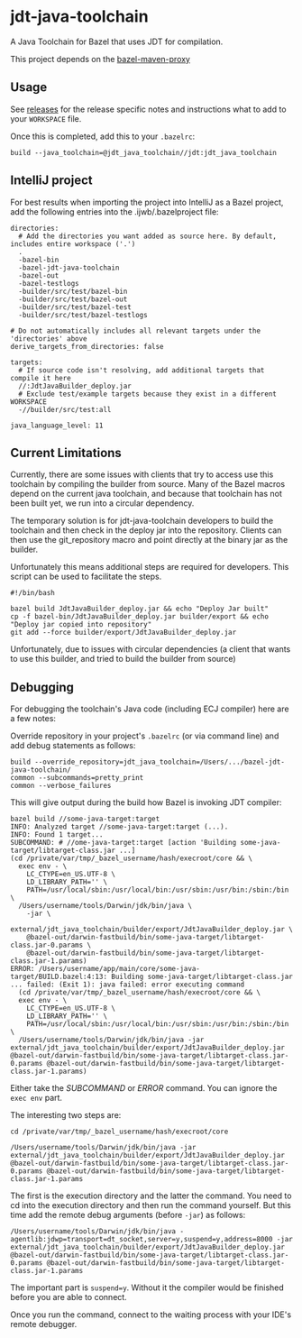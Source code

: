 # jdt-java-toolchain
A Java Toolchain for Bazel that uses JDT for compilation.

This project depends on the [bazel-maven-proxy](https://github.com/salesforce/bazel-maven-proxy)

## Usage

See [releases](https://github.com/salesforce/bazel-jdt-java-toolchain/releases/) for the release
specific notes and instructions what to add to your `WORKSPACE` file.

Once this is completed, add this to your `.bazelrc`:
```
build --java_toolchain=@jdt_java_toolchain//jdt:jdt_java_toolchain
```


## IntelliJ project
For best results when importing the project into IntelliJ as a Bazel project,
add the following entries into the .ijwb/.bazelproject file:

```
directories:
  # Add the directories you want added as source here. By default, includes entire workspace ('.')
  .
  -bazel-bin
  -bazel-jdt-java-toolchain
  -bazel-out
  -bazel-testlogs
  -builder/src/test/bazel-bin
  -builder/src/test/bazel-out
  -builder/src/test/bazel-test
  -builder/src/test/bazel-testlogs

# Do not automatically includes all relevant targets under the 'directories' above
derive_targets_from_directories: false

targets:
  # If source code isn't resolving, add additional targets that compile it here
  //:JdtJavaBuilder_deploy.jar
  # Exclude test/example targets because they exist in a different WORKSPACE
  -//builder/src/test:all

java_language_level: 11
```


## Current Limitations
Currently, there are some issues with clients that try to access use this toolchain
by compiling the builder from source. Many of the Bazel macros depend on the current
java toolchain, and because that toolchain has not been built yet, we run into a circular
dependency.

The temporary solution is for jdt-java-toolchain developers to build the toolchain and then
check in the deploy jar into the repository. Clients can then use the git_repository macro
and point directly at the binary jar as the builder.

Unfortunately this means additional steps are required for developers. This script can be
used to facilitate the steps.
```
#!/bin/bash

bazel build JdtJavaBuilder_deploy.jar && echo "Deploy Jar built"
cp -f bazel-bin/JdtJavaBuilder_deploy.jar builder/export && echo "Deploy jar copied into repository"
git add --force builder/export/JdtJavaBuilder_deploy.jar
```

Unfortunately, due to issues with circular dependencies (a client that wants to use this builder, and
tried to build the builder from source)


## Debugging
For debugging the toolchain's Java code (including ECJ compiler) here are a few notes:

Override repository in your project's `.bazelrc` (or via command line) and add debug statements as follows:

```
build --override_repository=jdt_java_toolchain=/Users/.../bazel-jdt-java-toolchain/
common --subcommands=pretty_print
common --verbose_failures
```

This will give output during the build how Bazel is invoking JDT compiler:

```
bazel build //some-java-target:target
INFO: Analyzed target //some-java-target:target (...).
INFO: Found 1 target...
SUBCOMMAND: # //ome-java-target:target [action 'Building some-java-target/libtarget-class.jar ...]
(cd /private/var/tmp/_bazel_username/hash/execroot/core && \
  exec env - \
    LC_CTYPE=en_US.UTF-8 \
    LD_LIBRARY_PATH='' \
    PATH=/usr/local/sbin:/usr/local/bin:/usr/sbin:/usr/bin:/sbin:/bin \
  /Users/username/tools/Darwin/jdk/bin/java \
    -jar \
    external/jdt_java_toolchain/builder/export/JdtJavaBuilder_deploy.jar \
    @bazel-out/darwin-fastbuild/bin/some-java-target/libtarget-class.jar-0.params \
    @bazel-out/darwin-fastbuild/bin/some-java-target/libtarget-class.jar-1.params)
ERROR: /Users/username/app/main/core/some-java-target/BUILD.bazel:4:13: Building some-java-target/libtarget-class.jar ... failed: (Exit 1): java failed: error executing command
  (cd /private/var/tmp/_bazel_username/hash/execroot/core && \
  exec env - \
    LC_CTYPE=en_US.UTF-8 \
    LD_LIBRARY_PATH='' \
    PATH=/usr/local/sbin:/usr/local/bin:/usr/sbin:/usr/bin:/sbin:/bin \
  /Users/username/tools/Darwin/jdk/bin/java -jar external/jdt_java_toolchain/builder/export/JdtJavaBuilder_deploy.jar @bazel-out/darwin-fastbuild/bin/some-java-target/libtarget-class.jar-0.params @bazel-out/darwin-fastbuild/bin/some-java-target/libtarget-class.jar-1.params)
```

Either take the *SUBCOMMAND* or *ERROR* command. 
You can ignore the `exec env` part. 

The interesting two steps are:

```
cd /private/var/tmp/_bazel_username/hash/execroot/core
```

```
/Users/username/tools/Darwin/jdk/bin/java -jar external/jdt_java_toolchain/builder/export/JdtJavaBuilder_deploy.jar @bazel-out/darwin-fastbuild/bin/some-java-target/libtarget-class.jar-0.params @bazel-out/darwin-fastbuild/bin/some-java-target/libtarget-class.jar-1.params
```

The first is the execution directory and the latter the command.
You need to cd into the execution directory and then run the command yourself.
But this time add the remote debug arguments (before `-jar`) as follows:

```
/Users/username/tools/Darwin/jdk/bin/java -agentlib:jdwp=transport=dt_socket,server=y,suspend=y,address=8000 -jar external/jdt_java_toolchain/builder/export/JdtJavaBuilder_deploy.jar @bazel-out/darwin-fastbuild/bin/some-java-target/libtarget-class.jar-0.params @bazel-out/darwin-fastbuild/bin/some-java-target/libtarget-class.jar-1.params
```

The important part is `suspend=y`.
Without it the compiler would be finished before you are able to connect.

Once you run the command, connect to the waiting process with your IDE's remote debugger.


